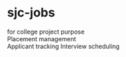 # sjc-jobs
for college project purpose<br>
Placement management<br>
Applicant tracking
Interview scheduling

